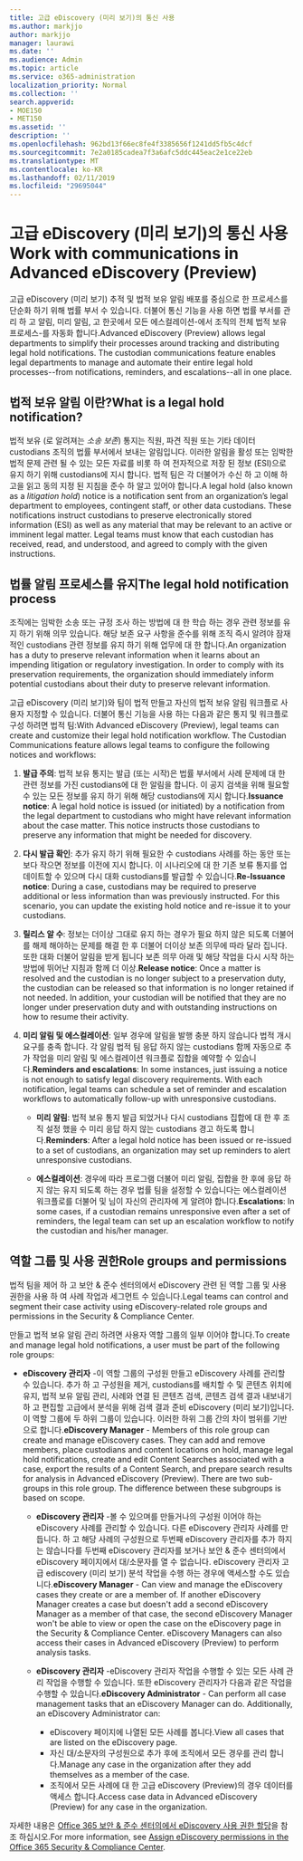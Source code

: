 ```yaml
---
title: 고급 eDiscovery (미리 보기)의 통신 사용
ms.author: markjjo
author: markjjo
manager: laurawi
ms.date: ''
ms.audience: Admin
ms.topic: article
ms.service: o365-administration
localization_priority: Normal
ms.collection: ''
search.appverid:
- MOE150
- MET150
ms.assetid: ''
description: ''
ms.openlocfilehash: 962bd13f66ec8fe4f3385656f1241dd5fb5c4dcf
ms.sourcegitcommit: 7e2a0185cadea7f3a6afc5ddc445eac2e1ce22eb
ms.translationtype: MT
ms.contentlocale: ko-KR
ms.lasthandoff: 02/11/2019
ms.locfileid: "29695044"
---
```

# <a name="work-with-communications-in-advanced-ediscovery-preview"></a><span data-ttu-id="f35bb-102">고급 eDiscovery (미리 보기)의 통신 사용</span><span class="sxs-lookup"><span data-stu-id="f35bb-102">Work with communications in Advanced eDiscovery (Preview)</span></span>

<span data-ttu-id="f35bb-p101">고급 eDiscovery (미리 보기) 추적 및 법적 보유 알림 배포를 중심으로 한 프로세스를 단순화 하기 위해 법률 부서 수 있습니다. 더불어 통신 기능을 사용 하면 법률 부서를 관리 하 고 알림, 미리 알림, 고 한곳에서 모든 에스컬레이션-에서 조직의 전체 법적 보유 프로세스-를 자동화 합니다.</span><span class="sxs-lookup"><span data-stu-id="f35bb-p101">Advanced eDiscovery (Preview) allows legal departments to simplify their processes around tracking and distributing legal hold notifications. The custodian communications feature enables legal departments to manage and automate their entire legal hold processes--from notifications, reminders, and escalations--all in one place.</span></span>

## <a name="what-is-a-legal-hold-notification"></a><span data-ttu-id="f35bb-105">법적 보유 알림 이란?</span><span class="sxs-lookup"><span data-stu-id="f35bb-105">What is a legal hold notification?</span></span>

<span data-ttu-id="f35bb-p102">법적 보유 (로 알려져는 *소송 보존*) 통지는 직원, 파견 직원 또는 기타 데이터 custodians 조직의 법률 부서에서 보내는 알림입니다. 이러한 알림을 활성 또는 임박한 법적 문제 관련 될 수 있는 모든 자료를 비롯 하 여 전자적으로 저장 된 정보 (ESI)으로 유지 하기 위해 custodians에 지시 합니다. 법적 팀은 각 더불어가 수신 하 고 이해 하 고을 읽고 동의 지정 된 지침을 준수 하 알고 있어야 합니다.</span><span class="sxs-lookup"><span data-stu-id="f35bb-p102">A legal hold (also known as a *litigation hold*) notice is a notification sent from an organization’s legal department to employees, contingent staff, or other data custodians. These notifications instruct custodians to preserve electronically stored information (ESI) as well as any material that may be relevant to an active or imminent legal matter. Legal teams must know that each custodian has received, read, and understood, and agreed to comply with the given instructions.</span></span>

## <a name="the-legal-hold-notification-process"></a><span data-ttu-id="f35bb-109">법률 알림 프로세스를 유지</span><span class="sxs-lookup"><span data-stu-id="f35bb-109">The legal hold notification process</span></span>

<span data-ttu-id="f35bb-p103">조직에는 임박한 소송 또는 규정 조사 하는 방법에 대 한 학습 하는 경우 관련 정보를 유지 하기 위해 의무 있습니다. 해당 보존 요구 사항을 준수를 위해 조직 즉시 알려야 잠재적인 custodians 관련 정보를 유지 하기 위해 업무에 대 한 합니다.</span><span class="sxs-lookup"><span data-stu-id="f35bb-p103">An organization has a duty to preserve relevant information when it learns about an impending litigation or regulatory investigation. In order to comply with its preservation requirements, the organization should immediately inform potential custodians about their duty to preserve relevant information.</span></span> 

<span data-ttu-id="f35bb-p104">고급 eDiscovery (미리 보기)와 팀이 법적 만들고 자신의 법적 보유 알림 워크플로 사용자 지정할 수 있습니다. 더불어 통신 기능을 사용 하는 다음과 같은 통지 및 워크플로 구성 하려면 법적 팀:</span><span class="sxs-lookup"><span data-stu-id="f35bb-p104">With Advanced eDiscovery (Preview), legal teams can create and customize their legal hold notification workflow. The Custodian Communications feature allows legal teams to configure the following notices and workflows:</span></span>

1. <span data-ttu-id="f35bb-p105">**발급 주의**: 법적 보유 통지는 발급 (또는 시작)은 법률 부서에서 사례 문제에 대 한 관련 정보를 가진 custodians에 대 한 알림을 합니다. 이 공지 검색을 위해 필요할 수 있는 모든 정보를 유지 하기 위해 해당 custodians에 지시 합니다.</span><span class="sxs-lookup"><span data-stu-id="f35bb-p105">**Issuance notice**: A legal hold notice is issued (or initiated) by a notification from the legal department to custodians who might have relevant information about the case matter. This notice instructs those custodians to preserve any information that might be needed for discovery.</span></span> 
   
2.  <span data-ttu-id="f35bb-p106">**다시 발급 확인**: 추가 유지 하기 위해 필요한 수 custodians 사례를 하는 동안 또는 보다 작으면 정보를 이전에 지시 합니다. 이 시나리오에 대 한 기존 보류 통지를 업데이트할 수 있으며 다시 대화 custodians를 발급할 수 있습니다.</span><span class="sxs-lookup"><span data-stu-id="f35bb-p106">**Re-Issuance notice**: During a case, custodians may be required to preserve additional or less information than was previously instructed. For this scenario, you can update the existing hold notice and re-issue it to your custodians.</span></span>

3.  <span data-ttu-id="f35bb-p107">**릴리스 알 수**: 정보는 더이상 그대로 유지 하는 경우가 필요 하지 않은 되도록 더불어를 해제 해야하는 문제를 해결 한 후 더불어 더이상 보존 의무에 따라 달라 집니다. 또한 대화 더불어 알림을 받게 됩니다 보존 의무 아래 및 해당 작업을 다시 시작 하는 방법에 뛰어난 지침과 함께 더 이상.</span><span class="sxs-lookup"><span data-stu-id="f35bb-p107">**Release notice**: Once a matter is resolved and the custodian is no longer subject to a preservation duty, the custodian can be released so that information is no longer retained if not needed. In addition, your custodian will be notified that they are no longer under preservation duty and with outstanding instructions on how to resume their activity.</span></span>

4. <span data-ttu-id="f35bb-p108">**미리 알림 및 에스컬레이션**: 일부 경우에 알림을 발행 충분 하지 않습니다 법적 개시 요구를 충족 합니다. 각 알림 법적 팀 응답 하지 않는 custodians 함께 자동으로 추가 작업을 미리 알림 및 에스컬레이션 워크플로 집합을 예약할 수 있습니다.</span><span class="sxs-lookup"><span data-stu-id="f35bb-p108">**Reminders and escalations**: In some instances, just issuing a notice is not enough to satisfy legal discovery requirements. With each notification, legal teams can schedule a set of reminder and escalation workflows to automatically follow-up with unresponsive custodians.</span></span>

    - <span data-ttu-id="f35bb-122">**미리 알림**: 법적 보유 통지 발급 되었거나 다시 custodians 집합에 대 한 후 조직 설정 했을 수 미리 응답 하지 않는 custodians 경고 하도록 합니다.</span><span class="sxs-lookup"><span data-stu-id="f35bb-122">**Reminders**:  After a legal hold notice has been issued or re-issued to a set of custodians, an organization may set up reminders to alert unresponsive custodians.</span></span> 

    - <span data-ttu-id="f35bb-123">**에스컬레이션**: 경우에 따라 프로그램 더불어 미리 알림, 집합을 한 후에 응답 하지 않는 유지 되도록 하는 경우 법률 팀을 설정할 수 있습니다는 에스컬레이션 워크플로를 더불어 및 님이 자신의 관리자에 게 알려야 합니다.</span><span class="sxs-lookup"><span data-stu-id="f35bb-123">**Escalations**: In some cases, if a custodian remains unresponsive even after a set of reminders, the legal team can set up an escalation workflow to notify the custodian and his/her manager.</span></span>

## <a name="role-groups-and-permissions"></a><span data-ttu-id="f35bb-124">역할 그룹 및 사용 권한</span><span class="sxs-lookup"><span data-stu-id="f35bb-124">Role groups and permissions</span></span> 

<span data-ttu-id="f35bb-125">법적 팀을 제어 하 고 보안 & 준수 센터의에서 eDiscovery 관련 된 역할 그룹 및 사용 권한을 사용 하 여 사례 작업과 세그먼트 수 있습니다.</span><span class="sxs-lookup"><span data-stu-id="f35bb-125">Legal teams can control and segment their case activity using eDiscovery-related role groups and permissions in the Security & Compliance Center.</span></span> 

<span data-ttu-id="f35bb-126">만들고 법적 보유 알림 관리 하려면 사용자 역할 그룹의 일부 이어야 합니다.</span><span class="sxs-lookup"><span data-stu-id="f35bb-126">To create and manage legal hold notifications, a user must be part of the following role groups:</span></span>

- <span data-ttu-id="f35bb-p109">**eDiscovery 관리자** -이 역할 그룹의 구성원 만들고 eDiscovery 사례를 관리할 수 있습니다. 추가 하 고 구성원을 제거, custodians를 배치할 수 및 콘텐츠 위치에 유지, 법적 보유 알림 관리, 사례와 연결 된 콘텐츠 검색, 콘텐츠 검색 결과 내보내기 하 고 편집할 고급에서 분석을 위해 검색 결과 준비 eDiscovery (미리 보기)입니다. 이 역할 그룹에 두 하위 그룹이 있습니다. 이러한 하위 그룹 간의 차이 범위를 기반으로 합니다.</span><span class="sxs-lookup"><span data-stu-id="f35bb-p109">**eDiscovery Manager** - Members of this role group can create and manage eDiscovery cases. They can add and remove members, place custodians and content locations on hold, manage legal hold notifications, create and edit Content Searches associated with a case, export the results of a Content Search, and prepare search results for analysis in Advanced eDiscovery (Preview). There are two sub-groups in this role group. The difference between these subgroups is based on scope.</span></span>

  - <span data-ttu-id="f35bb-p110">**eDiscovery 관리자** -볼 수 있으며를 만들거나의 구성원 이어야 하는 eDiscovery 사례를 관리할 수 있습니다. 다른 eDiscovery 관리자 사례를 만듭니다. 하 고 해당 사례의 구성원으로 두번째 eDiscovery 관리자를 추가 하지는 않습니다를 두번째 eDiscovery 관리자를 보거나 보안 & 준수 센터의에서 eDiscovery 페이지에서 대/소문자를 열 수 없습니다. eDiscovery 관리자 고급 ediscovery (미리 보기) 분석 작업을 수행 하는 경우에 액세스할 수도 있습니다.</span><span class="sxs-lookup"><span data-stu-id="f35bb-p110">**eDiscovery Manager** - Can view and manage the eDiscovery cases they create or are a member of. If another eDiscovery Manager creates a case but doesn't add a second eDiscovery Manager as a member of that case, the second eDiscovery Manager won't be able to view or open the case on the eDiscovery page in the Security & Compliance Center. eDiscovery Managers can also access their cases in Advanced eDiscovery (Preview) to perform analysis tasks.</span></span>

  - <span data-ttu-id="f35bb-p111">**eDiscovery 관리자** -eDiscovery 관리자 작업을 수행할 수 있는 모든 사례 관리 작업을 수행할 수 있습니다. 또한 eDiscovery 관리자가 다음과 같은 작업을 수행할 수 있습니다.</span><span class="sxs-lookup"><span data-stu-id="f35bb-p111">**eDiscovery Administrator** - Can perform all case management tasks that an eDiscovery Manager can do. Additionally, an eDiscovery Administrator can:</span></span>
    
    - <span data-ttu-id="f35bb-136">eDiscovery 페이지에 나열된 모든 사례를 봅니다.</span><span class="sxs-lookup"><span data-stu-id="f35bb-136">View all cases that are listed on the eDiscovery page.</span></span>
    - <span data-ttu-id="f35bb-137">자신 대/소문자의 구성원으로 추가 후에 조직에서 모든 경우를 관리 합니다.</span><span class="sxs-lookup"><span data-stu-id="f35bb-137">Manage any case in the organization after they add themselves as a member of the case.</span></span>
    - <span data-ttu-id="f35bb-138">조직에서 모든 사례에 대 한 고급 eDiscovery (Preview)의 경우 데이터를 액세스 합니다.</span><span class="sxs-lookup"><span data-stu-id="f35bb-138">Access case data in Advanced eDiscovery (Preview) for any case in the organization.</span></span>

<span data-ttu-id="f35bb-139">자세한 내용은 [Office 365 보안 & 준수 센터의에서 eDiscovery 사용 권한 할당](../assign-ediscovery-permissions.md)을 참조 하십시오.</span><span class="sxs-lookup"><span data-stu-id="f35bb-139">For more information, see [Assign eDiscovery permissions in the Office 365 Security & Compliance Center](../assign-ediscovery-permissions.md).</span></span>